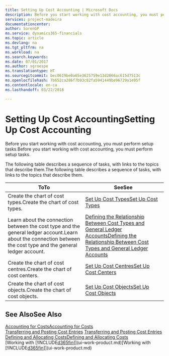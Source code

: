 ```yaml
---
title: Setting Up Cost Accounting | Microsoft Docs
description: Before you start working with cost accounting, you must perform setup tasks.
services: project-madeira
documentationcenter: 
author: SorenGP
ms.service: dynamics365-financials
ms.topic: article
ms.devlang: na
ms.tgt_pltfrm: na
ms.workload: na
ms.search.keywords: 
ms.date: 07/01/2017
ms.author: sgroespe
ms.translationtype: HT
ms.sourcegitcommit: bec0619be0a65e3625759e13d2866ac615d7513c
ms.openlocfilehash: 7b652ca286f7b93c82fa5941449be96729a1e95f
ms.contentlocale: en-ca
ms.lasthandoff: 03/22/2018

---
```

# <a name="setting-up-cost-accounting"></a><span data-ttu-id="3de21-103">Setting Up Cost Accounting</span><span class="sxs-lookup"><span data-stu-id="3de21-103">Setting Up Cost Accounting</span></span>
<span data-ttu-id="3de21-104">Before you start working with cost accounting, you must perform setup tasks.</span><span class="sxs-lookup"><span data-stu-id="3de21-104">Before you start working with cost accounting, you must perform setup tasks.</span></span>  

 <span data-ttu-id="3de21-105">The following table describes a sequence of tasks, with links to the topics that describe them.</span><span class="sxs-lookup"><span data-stu-id="3de21-105">The following table describes a sequence of tasks, with links to the topics that describe them.</span></span>

|<span data-ttu-id="3de21-106">To</span><span class="sxs-lookup"><span data-stu-id="3de21-106">To</span></span>|<span data-ttu-id="3de21-107">See</span><span class="sxs-lookup"><span data-stu-id="3de21-107">See</span></span>|  
|--------|---------|  
|<span data-ttu-id="3de21-108">Create the chart of cost types.</span><span class="sxs-lookup"><span data-stu-id="3de21-108">Create the chart of cost types.</span></span>|[<span data-ttu-id="3de21-109">Set Up Cost Types</span><span class="sxs-lookup"><span data-stu-id="3de21-109">Set Up Cost Types</span></span>](finance-how-to-set-up-cost-types.md)|  
|<span data-ttu-id="3de21-110">Learn about the connection between the cost type and the general ledger account.</span><span class="sxs-lookup"><span data-stu-id="3de21-110">Learn about the connection between the cost type and the general ledger account.</span></span>|[<span data-ttu-id="3de21-111">Defining the Relationship Between Cost Types and General Ledger Accounts</span><span class="sxs-lookup"><span data-stu-id="3de21-111">Defining the Relationship Between Cost Types and General Ledger Accounts</span></span>](finance-defining-the-relationship-between-cost-types-and-general-ledger-accounts.md)|  
|<span data-ttu-id="3de21-112">Create the chart of cost centres.</span><span class="sxs-lookup"><span data-stu-id="3de21-112">Create the chart of cost centers.</span></span>|[<span data-ttu-id="3de21-113">Set Up Cost Centres</span><span class="sxs-lookup"><span data-stu-id="3de21-113">Set Up Cost Centers</span></span>](finance-how-to-set-up-cost-centers.md)|  
|<span data-ttu-id="3de21-114">Create the chart of cost objects.</span><span class="sxs-lookup"><span data-stu-id="3de21-114">Create the chart of cost objects.</span></span>|[<span data-ttu-id="3de21-115">Set Up Cost Objects</span><span class="sxs-lookup"><span data-stu-id="3de21-115">Set Up Cost Objects</span></span>](finance-how-to-set-up-cost-objects.md)|  

## <a name="see-also"></a><span data-ttu-id="3de21-116">See Also</span><span class="sxs-lookup"><span data-stu-id="3de21-116">See Also</span></span>  
[<span data-ttu-id="3de21-117">Accounting for Costs</span><span class="sxs-lookup"><span data-stu-id="3de21-117">Accounting for Costs</span></span>](finance-manage-cost-accounting.md)  
<span data-ttu-id="3de21-118">[Transferring and Posting Cost Entries](finance-transfer-and-post-cost-entries.md) </span><span class="sxs-lookup"><span data-stu-id="3de21-118">[Transferring and Posting Cost Entries](finance-transfer-and-post-cost-entries.md) </span></span>  
[<span data-ttu-id="3de21-119">Defining and Allocating Costs</span><span class="sxs-lookup"><span data-stu-id="3de21-119">Defining and Allocating Costs</span></span>](finance-define-and-allocate-costs.md)  
<span data-ttu-id="3de21-120">[Working with [!INCLUDE[d365fin](includes/d365fin_md.md)]](ui-work-product.md)</span><span class="sxs-lookup"><span data-stu-id="3de21-120">[Working with [!INCLUDE[d365fin](includes/d365fin_md.md)]](ui-work-product.md)</span></span>

